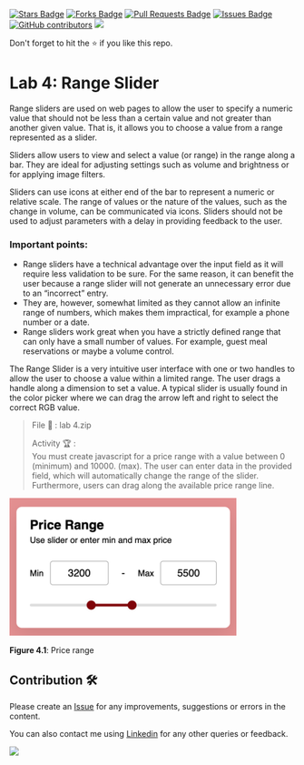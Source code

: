 <a href="https://github.com/drshahizan/learn-php/stargazers"><img src="https://img.shields.io/github/stars/drshahizan/learn-php" alt="Stars Badge"/></a>
<a href="https://github.com/drshahizan/learn-php/network/members"><img src="https://img.shields.io/github/forks/drshahizan/learn-php" alt="Forks Badge"/></a>
<a href="https://github.com/drshahizan/learn-php/pulls"><img src="https://img.shields.io/github/issues-pr/drshahizan/learn-php" alt="Pull Requests Badge"/></a>
<a href="https://github.com/drshahizan/learn-php/issues"><img src="https://img.shields.io/github/issues/drshahizan/learn-php" alt="Issues Badge"/></a>
<a href="https://github.com/drshahizan/learn-php/graphs/contributors"><img alt="GitHub contributors" src="https://img.shields.io/github/contributors/drshahizan/learn-php?color=2b9348"></a>
![](https://visitor-badge.glitch.me/badge?page_id=drshahizan/learn-php)

Don't forget to hit the :star: if you like this repo.

# Lab 4: Range Slider

Range sliders are used on web pages to allow the user to specify a numeric value that should not be less than a certain value and not greater than another given value. That is, it allows you to choose a value from a range represented as a slider.

Sliders allow users to view and select a value (or range) in the range along a bar. They are ideal for adjusting settings such as volume and brightness or for applying image filters.

Sliders can use icons at either end of the bar to represent a numeric or relative scale. The range of values or the nature of the values, such as the change in volume, can be communicated via icons. Sliders should not be used to adjust parameters with a delay in providing feedback to the user.

### Important points:
- Range sliders have a technical advantage over the input field as it will require less validation to be sure. For the same reason, it can benefit the user because a range slider will not generate an unnecessary error due to an “incorrect” entry.
- They are, however, somewhat limited as they cannot allow an infinite range of numbers, which makes them impractical, for example a phone number or a date.
- Range sliders work great when you have a strictly defined range that can only have a small number of values. For example, guest meal reservations or maybe a volume control.

The Range Slider is a very intuitive user interface with one or two handles to allow the user to choose a value within a limited range. The user drags a handle along a dimension to set a value. A typical slider is usually found in the color picker where we can drag the arrow left and right to select the correct RGB value.

> File 📁 : lab 4.zip
> 
> Activity 🏆 :<br>
> You must create javascript for a price range with a value between 0 (minimum) and 10000. (max). The user can enter data in the provided field, which will automatically change the range of the slider. Furthermore, users can drag along the available price range line.

> 

<img src="./download/l4int-a.png" width="400" />

**Figure 4.1**: Price range


## Contribution 🛠️
Please create an [Issue](https://github.com/drshahizan/learn-php/issues) for any improvements, suggestions or errors in the content.

You can also contact me using [Linkedin](https://www.linkedin.com/in/drshahizan/) for any other queries or feedback.

![](https://visitor-badge.glitch.me/badge?page_id=drshahizan)

